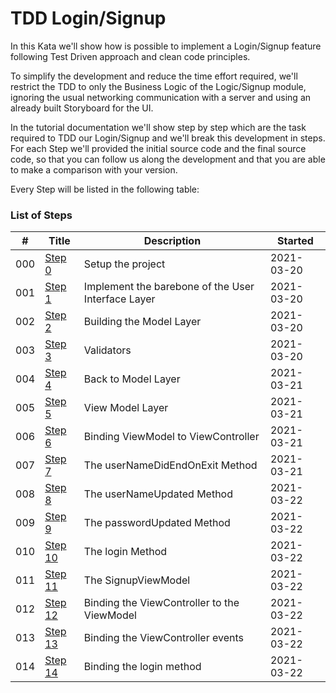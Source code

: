 # TDD Login/Signup

In this Kata we'll show how is possible to implement a Login/Signup feature following Test Driven approach and clean code principles.

To simplify the development and reduce the time effort required, we'll restrict the TDD to only the Business Logic of the Logic/Signup module, ignoring the usual networking communication with a server and using an already built Storyboard for the UI.

In the tutorial documentation we'll show step by step which are the task required to TDD our Login/Signup and we'll break this development in steps. For each Step we'll provided the initial source code and the final source code, so that you can follow us along the development and that you are able to make a comparison with your version.

Every Step will be listed in the following table:

### List of Steps

| #    | Title                                                | Description                                        | Started    |
| ---- | ---------------------------------------------------- | -------------------------------------------------- | ---------- |
| 000  | [Step 0](000_Step_0/000_Step0_Project.md)            | Setup the project                                  | 2021-03-20 |
| 001  | [Step 1](000_Step_1/000_Step1_UserInterfaceLayer.md) | Implement the barebone of the User Interface Layer | 2021-03-20 |
| 002  | [Step 2](000_Step_2/000_Step2_ModelLayer.md)         | Building the Model Layer                           | 2021-03-20 |
| 003  | [Step 3](000_Step_3/000_Step3_Validators.md)         | Validators                                         | 2021-03-20 |
| 004  | [Step 4](000_Step_4/000_Step4_BackToModelLayer.md)   | Back to Model Layer                                | 2021-03-21 |
| 005  | [Step 5](000_Step_5/000_Step5_ViewModelLayer.md)     | View Model Layer                                   | 2021-03-21 |
| 006  | [Step 6](000_Step_6/000_Step6_Binding1.md)           | Binding ViewModel to ViewController                | 2021-03-21 |
| 007  | [Step 7](000_Step_7/000_Step7_Binding2.md)           | The userNameDidEndOnExit Method                    | 2021-03-21 |
| 008  | [Step 8](000_Step_8/000_Step8_Binding3.md)           | The userNameUpdated Method                         | 2021-03-22 |
| 009  | [Step 9](000_Step_9/000_Step9_Binding4.md)           | The passwordUpdated Method                         | 2021-03-22 |
| 010  | [Step 10](000_Step_10/000_Step10_Binding5.md)        | The login Method                                   | 2021-03-22 |
| 011  | [Step 11](000_Step_11/000_Step11_SignupViewModel.md) | The SignupViewModel                                | 2021-03-22 |
| 012  | [Step 12](000_Step_12/000_Step12_ViewController.md)  | Binding the ViewController to the ViewModel        | 2021-03-22 |
| 013  | [Step 13](000_Step_13/000_Step13_BindingEvents.md)   | Binding the ViewController events                  | 2021-03-22 |
| 014  | [Step 14](000_Step_14/000_Step14_BindingLogin.md)    | Binding the login method                           | 2021-03-22 |

## 


